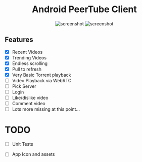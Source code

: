 <h1 align="center">
  Android PeerTube Client 
</h1>

<h4 align="center">
</h4>

<p align="center">
    <img src="https://raw.githubusercontent.com/sschueller/peertube-android/develop/Screenshot1.png" alt="screenshot" />
    <img src="https://raw.githubusercontent.com/sschueller/peertube-android/develop/Screenshot2.png" alt="screenshot" />
</p>

## Features

- [X] Recent Videos
- [X] Trending Videos
- [X] Endless scrolling
- [X] Pull to refresh
- [X] Very Basic Torrent playback
- [ ] Video Playback via WebRTC
- [ ] Pick Server
- [ ] Login
- [ ] Like/dislike video
- [ ] Comment video
- [ ] Lots more missing at this point...

# TODO
- [ ] Unit Tests
- [ ] App Icon and assets


